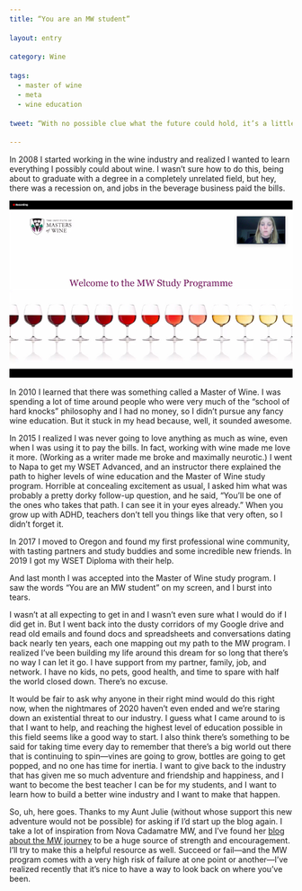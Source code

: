 ```yaml
---
title: “You are an MW student”

layout: entry

category: Wine

tags:
  - master of wine
  - meta
  - wine education

tweet: “With no possible clue what the future could hold, it’s a little comforting to know what to work on for the next few years.”

---
```

In 2008 I started working in the wine industry and realized I wanted to learn everything I possibly could about wine. I wasn’t sure how to do this, being about to graduate with a degree in a completely unrelated field, but hey, there was a recession on, and jobs in the beverage business paid the bills. 

![Welcome](/photos/mwwelcome.jpg "Welcome")

In 2010 I learned that there was something called a Master of Wine. I was spending a lot of time around people who were very much of the “school of hard knocks” philosophy and I had no money, so I didn’t pursue any fancy wine education. But it stuck in my head because, well, it sounded awesome.

In 2015 I realized I was never going to love anything as much as wine, even when I was using it to pay the bills. In fact, working with wine made me love it more. (Working as a writer made me broke and maximally neurotic.) I went to Napa to get my WSET Advanced, and an instructor there explained the path to higher levels of wine education and the Master of Wine study program. Horrible at concealing excitement as usual, I asked him what was probably a pretty dorky follow-up question, and he said, “You’ll be one of the ones who takes that path. I can see it in your eyes already.” When you grow up with ADHD, teachers don’t tell you things like that very often, so I didn’t forget it.

In 2017 I moved to Oregon and found my first professional wine community, with tasting partners and study buddies and some incredible new friends. In 2019 I got my WSET Diploma with their help. 

And last month I was accepted into the Master of Wine study program. I saw the words “You are an MW student” on my screen, and I burst into tears. 

I wasn’t at all expecting to get in and I wasn’t even sure what I would do if I did get in. But I went back into the dusty corridors of my Google drive and read old emails and found docs and spreadsheets and conversations dating back nearly ten years, each one mapping out my path to the MW program. I realized I’ve been building my life around this dream for so long that there’s no way I can let it go. I have support from my partner, family, job, and network. I have no kids, no pets, good health, and time to spare with half the world closed down. There’s no excuse. 

It would be fair to ask why anyone in their right mind would do this right now, when the nightmares of 2020 haven’t even ended and we’re staring down an existential threat to our industry. I guess what I came around to is that I want to help, and reaching the highest level of education possible in this field seems like a good way to start. I also think there’s something to be said for taking time every day to remember that there’s a big world out there that is continuing to spin—vines are going to grow, bottles are going to get popped, and no one has time for inertia. I want to give back to the industry that has given me so much adventure and friendship and happiness, and I want to become the best teacher I can be for my students, and I want to learn how to build a better wine industry and I want to make that happen. 

So, uh, here goes. Thanks to my Aunt Julie (without whose support this new adventure would not be possible) for asking if I’d start up the blog again. I take a lot of inspiration from Nova Cadamatre MW, and I’ve found her [blog about the MW journey](http://www.novacadamatre.com/) to be a huge source of strength and encouragement. I’ll try to make this a helpful resource as well. Succeed or fail—and the MW program comes with a very high risk of failure at one point or another—I’ve realized recently that it’s nice to have a way to look back on where you’ve been. 